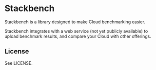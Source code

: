 Stackbench
=========

Stackbench is a library designed to make Cloud benchmarking easier.

Stackbench integrates with a web service (not yet publicly available) to upload
benchmark results, and compare your Cloud with other offerings.

License
-------

See LICENSE.
